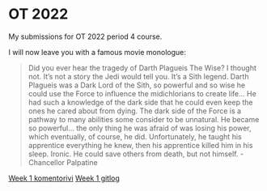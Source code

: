 # **OT 2022**

My submissions for OT 2022 period 4 course.

I will now leave you with a famous movie monologue:

>Did you ever hear the tragedy of Darth Plagueis The Wise? 
>I thought not. 
>It’s not a story the Jedi would tell you. 
>It’s a Sith legend. 
>Darth Plagueis was a Dark Lord of the Sith, so powerful and so wise he could use the Force to influence the midichlorians to create life… 
>He had such a knowledge of the dark side that he could even keep the ones he cared about from dying. 
>The dark side of the Force is a pathway to many abilities some consider to be unnatural. 
>He became so powerful… the only thing he was afraid of was losing his power, which eventually, of course, he did. 
>Unfortunately, he taught his apprentice everything he knew, then his apprentice killed him in his sleep. 
>Ironic. 
>He could save others from death, but not himself.
>-Chancellor Palpatine

[Week 1 komentorivi](laskarit/viikko1/komentorivi.txt)
[Week 1 gitlog](laskarit/viikko1/gitlog.txt)
